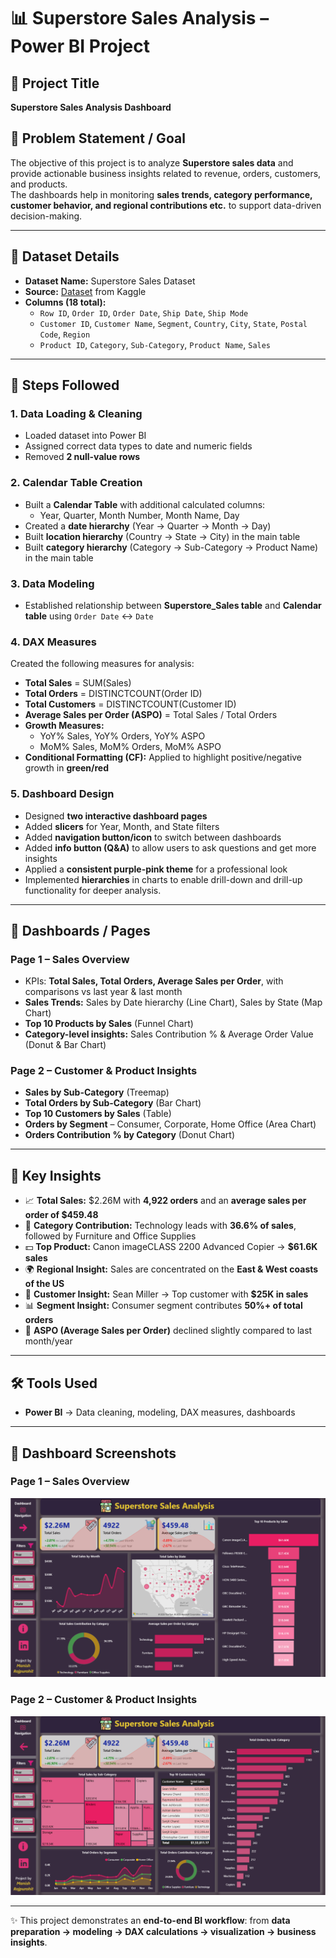 # 📊 Superstore Sales Analysis – Power BI Project  

## 📝 Project Title  
**Superstore Sales Analysis Dashboard**

## 🎯 Problem Statement / Goal  
The objective of this project is to analyze **Superstore sales data** and provide actionable business insights related to revenue, orders, customers, and products.  
The dashboards help in monitoring **sales trends, category performance, customer behavior, and regional contributions etc.** to support data-driven decision-making.  

---

## 📂 Dataset Details  
- **Dataset Name:** Superstore Sales Dataset  
- **Source:** [Dataset](https://github.com/manishrajpurohit1108/Power-BI-Project/blob/main/superstore_sales.csv) from Kaggle
- **Columns (18 total):**  
  - `Row ID`, `Order ID`, `Order Date`, `Ship Date`, `Ship Mode`  
  - `Customer ID`, `Customer Name`, `Segment`, `Country`, `City`, `State`, `Postal Code`, `Region`  
  - `Product ID`, `Category`, `Sub-Category`, `Product Name`, `Sales`  

---

## 🔄 Steps Followed  

### 1. Data Loading & Cleaning  
- Loaded dataset into Power BI  
- Assigned correct data types to date and numeric fields  
- Removed **2 null-value rows**  

### 2. Calendar Table Creation  
- Built a **Calendar Table** with additional calculated columns:  
  - Year, Quarter, Month Number, Month Name, Day  
- Created a **date hierarchy** (Year → Quarter → Month → Day)  
- Built **location hierarchy** (Country → State → City) in the main table  
- Built **category hierarchy** (Category → Sub-Category → Product Name) in the main table  

### 3. Data Modeling  
- Established relationship between **Superstore_Sales table** and **Calendar table** using `Order Date` ↔ `Date`  

### 4. DAX Measures  
Created the following measures for analysis:  
- **Total Sales** = SUM(Sales)  
- **Total Orders** = DISTINCTCOUNT(Order ID)  
- **Total Customers** = DISTINCTCOUNT(Customer ID)  
- **Average Sales per Order (ASPO)** = Total Sales / Total Orders  
- **Growth Measures:**  
  - YoY% Sales, YoY% Orders, YoY% ASPO  
  - MoM% Sales, MoM% Orders, MoM% ASPO  
- **Conditional Formatting (CF):** Applied to highlight positive/negative growth in **green/red**  

### 5. Dashboard Design  
- Designed **two interactive dashboard pages**  
- Added **slicers** for Year, Month, and State filters  
- Added **navigation button/icon** to switch between dashboards  
- Added **info button (Q&A)** to allow users to ask questions and get more insights  
- Applied a **consistent purple-pink theme** for a professional look
- Implemented **hierarchies** in charts to enable drill-down and drill-up functionality for deeper analysis. 

---

## 📑 Dashboards / Pages  

### **Page 1 – Sales Overview**  
- KPIs: **Total Sales, Total Orders, Average Sales per Order**, with comparisons vs last year & last month  
- **Sales Trends:** Sales by Date hierarchy (Line Chart), Sales by State (Map Chart)  
- **Top 10 Products by Sales** (Funnel Chart)  
- **Category-level insights:** Sales Contribution % & Average Order Value (Donut & Bar Chart)  

### **Page 2 – Customer & Product Insights**  
- **Sales by Sub-Category** (Treemap)  
- **Total Orders by Sub-Category** (Bar Chart)  
- **Top 10 Customers by Sales** (Table)  
- **Orders by Segment** – Consumer, Corporate, Home Office (Area Chart)  
- **Orders Contribution % by Category** (Donut Chart)  

---

## 🔑 Key Insights  
- 📈 **Total Sales:** $2.26M with **4,922 orders** and an **average sales per order of $459.48**  
- 🛒 **Category Contribution:** Technology leads with **36.6% of sales**, followed by Furniture and Office Supplies  
- 💵 **Top Product:** Canon imageCLASS 2200 Advanced Copier → **$61.6K sales**  
- 🌍 **Regional Insight:** Sales are concentrated on the **East & West coasts of the US**  
- 👥 **Customer Insight:** Sean Miller → Top customer with **$25K in sales**  
- 📊 **Segment Insight:** Consumer segment contributes **50%+ of total orders**  
- 🔻 **ASPO (Average Sales per Order)** declined slightly compared to last month/year  

---

## 🛠️ Tools Used  
- **Power BI** → Data cleaning, modeling, DAX measures, dashboards  

---

## 📸 Dashboard Screenshots  
### Page 1 – Sales Overview  
![Dashboard Page 1](https://github.com/manishrajpurohit1108/Power-BI-Project/blob/main/Dashboard%20Page%201.png)

### Page 2 – Customer & Product Insights  
![Dashboard Page 2](https://github.com/manishrajpurohit1108/Power-BI-Project/blob/main/Dashboard%20page%202.png)  

---

✨ This project demonstrates an **end-to-end BI workflow**: from **data preparation → modeling → DAX calculations → visualization → business insights**. 
